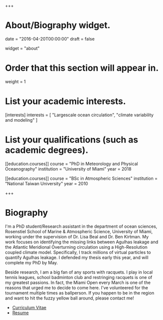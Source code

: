+++
# About/Biography widget.

date = "2016-04-20T00:00:00"
draft = false

widget = "about"

# Order that this section will appear in.
weight = 1

# List your academic interests.
[interests]
  interests = [
    "Largescale ocean circulation",
    "climate variability and modeling"
  ]

# List your qualifications (such as academic degrees).
[[education.courses]]
  course = "PhD in Meteorology and Physical Oceanography"
  institution = "University of Miami"
  year = 2018

[[education.courses]]
  course = "BSc in Atmospheric Sciences"
  institution = "National Taiwan University"
  year = 2010

+++

# Biography

I'm a PhD student/Research assistant in the department of ocean sciences, Rosenstiel School of Marine & Atmospheric Science, University of Miami, working under the supervision of Dr. Lisa Beal and Dr. Ben Kirtman. My work focuses on identifying the missing links between Agulhas leakage and the Atlantic Meridional Overturning circulation using a High-Resolution coupled climate model. Specifically, I track millions of virtual particles to quantify Agulhas leakage. I defended my thesis early this year, and will complete my PhD by May. 

Beside research, I am a big fan of any sports with racquets. I play in local tennis leagues, school badminton club and restringing racquets is one of my greatest passions. In fact, the Miami Open every March is one of the reasons that urged me to decide to come here. I've volunteered for the tournament multiple times as ballperson. If you happen to be in the region and want to hit the fuzzy yellow ball around, please contact me!

* [Curriculum Vitae](/pdf/cv_2018.pdf)
* [Resume](/pdf/resume_2018.pdf)